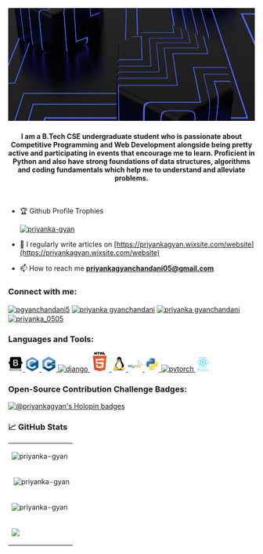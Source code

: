 <div align="center" >
   <a href="https://github.com/priyanka-gyan">
   <img width=100% src="https://github.com/priyanka-gyan/priyanka-gyan/blob/ef3eacc2cf15a3c25706dd023dec3219aeadeb82/pictures/Priyanka.gif" width=80% height=230px href="https://github.com/priyanka-gyan" /></a>
</div>
<h4 align="center">I am a B.Tech CSE undergraduate student who is passionate about Competitive Programming and Web Development alongside being pretty active and participating in events that encourage me to learn. Proficient in Python and also have strong foundations of data structures, algorithms and coding fundamentals which help me to understand and alleviate problems.</h4>
<br>


- 🏆 Github Profile Trophies
  
  <p align="left"> <a href="https://github.com/ryo-ma/github-profile-trophy"><img src="https://github-profile-trophy.vercel.app/?username=priyanka-gyan&column=7" alt="priyanka-gyan" /></a> </p>


- 📝 I regularly write articles on [https://priyankagyan.wixsite.com/website](https://priyankagyan.wixsite.com/website)

- 📫 How to reach me **priyankagyanchandani05@gmail.com**

<h3 align="left">Connect with me:</h3>
<p align="left">
<a href="https://twitter.com/pgyanchandani5" target="blank"><img align="center" src="https://raw.githubusercontent.com/rahuldkjain/github-profile-readme-generator/master/src/images/icons/Social/twitter.svg" alt="pgyanchandani5" height="20" width="30" /></a>
<a href="https://www.linkedin.com/in/priyanka-gyanchandani-12487b252/" target="blank"><img align="center" src="https://raw.githubusercontent.com/rahuldkjain/github-profile-readme-generator/master/src/images/icons/Social/linked-in-alt.svg" alt="priyanka gyanchandani" height="20" width="30" /></a>
<a href="https://www.kaggle.com/priyankagyanchandani" target="blank"><img align="center" src="https://raw.githubusercontent.com/rahuldkjain/github-profile-readme-generator/master/src/images/icons/Social/kaggle.svg" alt="priyanka gyanchandani" height="20" width="30" /></a>
<a href="https://www.codechef.com/users/priyanka_0505" target="blank"><img align="center" src="https://cdn.jsdelivr.net/npm/simple-icons@3.1.0/icons/codechef.svg" alt="priyanka_0505" height="20" width="30" /></a>

</p>
<h3 align="left">Languages and Tools:</h3>
<p align="left"> <a href="https://getbootstrap.com" target="_blank" rel="noreferrer"> <img src="https://raw.githubusercontent.com/devicons/devicon/master/icons/bootstrap/bootstrap-plain-wordmark.svg" alt="bootstrap" width="30" height="30"/> </a> <a href="https://www.cprogramming.com/" target="_blank" rel="noreferrer"> <img src="https://raw.githubusercontent.com/devicons/devicon/master/icons/c/c-original.svg" alt="c" width="30" height="30"/> </a> <a href="https://www.w3schools.com/cpp/" target="_blank" rel="noreferrer"> <img src="https://raw.githubusercontent.com/devicons/devicon/master/icons/cplusplus/cplusplus-original.svg" alt="cplusplus" width="30" height="30"/> </a> <a href="https://www.djangoproject.com/" target="_blank" rel="noreferrer"> <img src="https://cdn.worldvectorlogo.com/logos/django.svg" alt="django" width="30" height="30"/> </a> <a href="https://www.w3.org/html/" target="_blank" rel="noreferrer"> <img src="https://raw.githubusercontent.com/devicons/devicon/master/icons/html5/html5-original-wordmark.svg" alt="html5" width="40" height="40"/> </a> <a href="https://www.linux.org/" target="_blank" rel="noreferrer"> <img src="https://raw.githubusercontent.com/devicons/devicon/master/icons/linux/linux-original.svg" alt="linux" width="30" height="30"/> </a> <a href="https://www.mysql.com/" target="_blank" rel="noreferrer"> <img src="https://raw.githubusercontent.com/devicons/devicon/master/icons/mysql/mysql-original-wordmark.svg" alt="mysql" width="30" height="30"/> </a> <a href="https://www.python.org" target="_blank" rel="noreferrer"> <img src="https://raw.githubusercontent.com/devicons/devicon/master/icons/python/python-original.svg" alt="python" width="30" height="30"/> </a> <a href="https://pytorch.org/" target="_blank" rel="noreferrer"> <img src="https://www.vectorlogo.zone/logos/pytorch/pytorch-icon.svg" alt="pytorch" width="40" height="40"/> </a> <a href="https://reactjs.org/" target="_blank" rel="noreferrer"> <img src="https://raw.githubusercontent.com/devicons/devicon/master/icons/react/react-original-wordmark.svg" alt="react" width="30" height="30"/> </a> </p>

<h3>Open-Source Contribution Challenge Badges:</h3>
  
[![@priyankagyan's Holopin badges](https://holopin.me/priyankagyan)](https://holopin.io/@priyankagyan)

<h3> 📈 GitHub Stats</h3>
<table>
<tr>
<td><p><img align="center" src="https://github-readme-stats-git-masterrstaa-rickstaa.vercel.app/api/top-langs?username=priyanka-gyan&show_icons=true&locale=en&layout=compact&theme=react&hide_border=true&background=0D1117&stroke=0D1117&fire=FF1CF7&sideLabels=00F0FF&currStreakNum=FF1CF7&ring=FF1CF7&currStreakLabel=FF1CF7&sideNums=00F0FF" alt="priyanka-gyan" alt="priyanka-gyan" /></p></td>
</tr>
<tr><td><p>&nbsp;<img align="center" src="https://github-readme-stats-git-masterrstaa-rickstaa.vercel.app/api?username=priyanka-gyan&show_icons=true&locale=en&theme=react&hide_border=true&background=0D1117&stroke=0D1117&fire=FF1CF7&sideLabels=00F0FF&currStreakNum=FF1CF7&ring=FF1CF7&currStreakLabel=FF1CF7&sideNums=00F0FF" alt="priyanka-gyan" /></p></td>
</tr>
<tr>
   <p align="center">
</p>
<td><p><img align="center" src="https://github-readme-streak-stats.herokuapp.com?user=priyanka-gyan&theme=react&hide_border=true&background=0D1117&stroke=0D1117&fire=FF1CF7&sideLabels=00F0FF&currStreakNum=FF1CF7&ring=FF1CF7&currStreakLabel=FF1CF7&sideNums=00F0FF" alt="priyanka-gyan" /></p></td>
</tr>
<tr><td><p><img align="center" src="https://github-profile-summary-cards.vercel.app/api/cards/profile-details?username=priyanka-gyan&theme=react&hide_border=true&background=0D1117&stroke=0D1117&fire=FF1CF7&sideLabels=00F0FF&currStreakNum=FF1CF7&ring=FF1CF7&currStreakLabel=FF1CF7&sideNums=00F0FF" /></p></td></tr>
</table>

<!-- <h3> ⚡ Activity: </h3>
<a href=#><img src="contributions.svg"></a> -->
